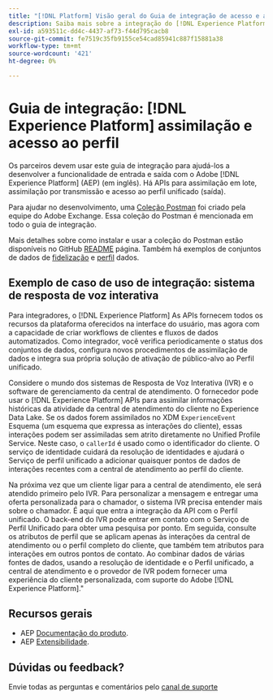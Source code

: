 ```yaml
---
title: "[!DNL Platform] Visão geral do Guia de integração de acesso e assimilação de perfis"
description: Saiba mais sobre a integração do [!DNL Experience Platform] assimilação e acesso ao perfil.
exl-id: a593511c-dd4c-4437-af73-f44d795cacb8
source-git-commit: fe7519c35fb9155ce54cad85941c887f15881a38
workflow-type: tm+mt
source-wordcount: '421'
ht-degree: 0%

---
```


# Guia de integração: [!DNL Experience Platform] assimilação e acesso ao perfil

Os parceiros devem usar este guia de integração para ajudá-los a desenvolver a funcionalidade de entrada e saída com o Adobe [!DNL Experience Platform] (AEP) (em inglês). Há APIs para assimilação em lote, assimilação por transmissão e acesso ao perfil unificado (saída).

Para ajudar no desenvolvimento, uma [Coleção Postman](https://github.com/Adobe-Marketing-Cloud/exchange-aep-profile-integration-postman) foi criado pela equipe do Adobe Exchange. Essa coleção do Postman é mencionada em todo o guia de integração.

Mais detalhes sobre como instalar e usar a coleção do Postman estão disponíveis no GitHub [README](https://github.com/Adobe-Marketing-Cloud/exchange-aep-profile-integration-postman/blob/master/README.md) página. Também há exemplos de conjuntos de dados de [fidelização](https://github.com/Adobe-Marketing-Cloud/exchange-aep-profile-integration-postman/blob/master/AEP%20loyalty%20events.json) e [perfil](https://github.com/Adobe-Marketing-Cloud/exchange-aep-profile-integration-postman/blob/master/AEP%20loyalty%20profiles.json) dados.

## Exemplo de caso de uso de integração: sistema de resposta de voz interativa

Para integradores, o [!DNL Experience Platform] As APIs fornecem todos os recursos da plataforma oferecidos na interface do usuário, mas agora com a capacidade de criar workflows de clientes e fluxos de dados automatizados. Como integrador, você verifica periodicamente o status dos conjuntos de dados, configura novos procedimentos de assimilação de dados e integra sua própria solução de ativação de público-alvo ao Perfil unificado.

Considere o mundo dos sistemas de Resposta de Voz Interativa (IVR) e o software de gerenciamento da central de atendimento. O fornecedor pode usar o [!DNL Experience Platform] APIs para assimilar informações históricas da atividade da central de atendimento do cliente no Experience Data Lake. Se os dados forem assimilados no XDM `ExperienceEvent` Esquema (um esquema que expressa as interações do cliente), essas interações podem ser assimiladas sem atrito diretamente no Unified Profile Service. Neste caso, o `callerId` é usado como o identificador do cliente. O serviço de identidade cuidará da resolução de identidades e ajudará o Serviço de perfil unificado a adicionar quaisquer pontos de dados de interações recentes com a central de atendimento ao perfil do cliente.

Na próxima vez que um cliente ligar para a central de atendimento, ele será atendido primeiro pelo IVR. Para personalizar a mensagem e entregar uma oferta personalizada para o chamador, o sistema IVR precisa entender mais sobre o chamador. É aqui que entra a integração da API com o Perfil unificado. O back-end do IVR pode entrar em contato com o Serviço de Perfil Unificado para obter uma pesquisa por ponto. Em seguida, consulte os atributos de perfil que se aplicam apenas às interações da central de atendimento ou o perfil completo do cliente, que também tem atributos para interações em outros pontos de contato. Ao combinar dados de várias fontes de dados, usando a resolução de identidade e o Perfil unificado, a central de atendimento e o provedor de IVR podem fornecer uma experiência do cliente personalizada, com suporte do Adobe [!DNL Experience Platform].&quot;

## Recursos gerais

* AEP [Documentação do produto](https://docs.adobe.com/content/help/en/experience-platform/landing/documentation/overview.html).
* AEP [Extensibilidade](https://www.adobe.com/insights/experience-platform-api-extensibility.html).

## Dúvidas ou feedback?

Envie todas as perguntas e comentários pelo [canal de suporte](https://adobeexchangeec.zendesk.com/hc/pt-br/requests/new)
